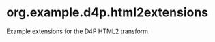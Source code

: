 org.example.d4p.html2extensions
======================

Example extensions for the D4P HTML2 transform.